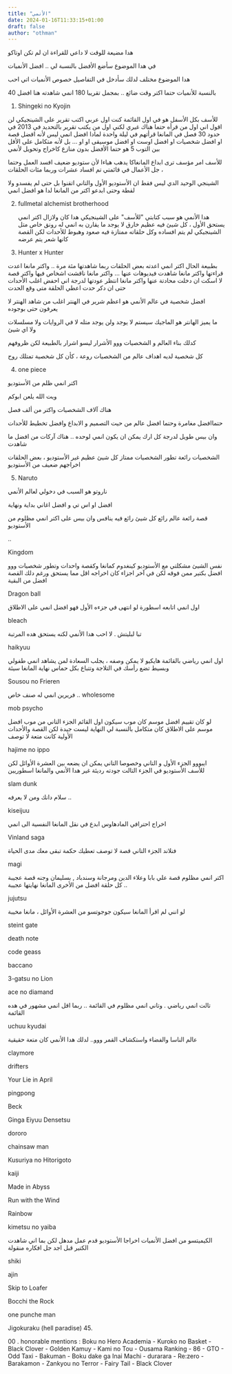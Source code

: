 ```yaml
---
title: "الأنمي"
date: 2024-01-16T11:33:15+01:00
draft: false
author: "othman"
---
```


هدا مضيعة للوقت لا داعي للقراءة ان لم تكن اوتاكو

في هدا الموضوع سأضع الأفضل بالنسبة لي .. افضل الأنميات

هدا الموضوع مختلف لدلك سأدخل في التفاصيل خصوص الأنميات اتي احب

بالنسبة للأنميات حتما اكتر وقت ضائع .. بمجمل تقريبا 180 انمي شاهدته هنا افضل 40

1. Shingeki no Kyojin

للأسف بكل الأسفل هو في اول القائمة
كنت اول عربي اكتب تقرير على الشينجيكي لن اقول اني اول من قرأه حتما هناك غيري لكني اول من يكتب تقرير
بالتحديد في 2013 في حدود 30 فصل في المانغا قرأتهم في ليلة واحدة
لمادا افضل انمي ليس لأنه افضل قصة او افضل شخصيات او افضل اوست او افضل موسيقى او او ...
بل لأنه متكامل
على الأقل بين التوب 5 هو حتما الأفضل بدون منازع كاخراج وتحويل لأنمي

للأسف امر مؤسف ترى ابداع المانغاكا يدهب هباءا لأن ستوديو ضعيف افسد العمل وحتما جل الأعمال في قائمتي تم افساد عشرات وربما مئات الحلقات ،

الشينجي الوحيد الدي ليس فقط ان الأستوديو الأول والتاني اتقنوا بل حتى لم يفسدو ولا لقطة وحتى ابدعو اكتر من المانغا لدا هو افضل انمي

2. fullmetal alchemist brotherhood

   هدا الأنمي هو سبب كتابتي "للأسف" على الشينجيكي
   هدا كان ولازال اكتر انمي يستحق الأول ، كل شيئ فيه عظيم خارق لا يوجد ما يقارن به
   انمي له رونق خاص متل الشينجيكي لم يتم افساده وكل حلقاته ممتازة
   فيه صعود وهبوط للأحدات لكن القصة كانها شعر يتم عرضه

3. Hunter x Hunter

بطبيعة الحال
اكتر انمي اعدته بعض الحلقات ربما شاهدتها مئة مرة .. واكتر مانغا اعدت قراءتها واكتر مانغا شاهدت فيديوهات عنها ...
واكتر مانغا ناقشت اشخاص فيها واكتر قصة لا اسكت ان دخلت محادتة عنها واكتر مانغا انتظر عودتها
لدرجة اني احفض اغلب الأحدات حتى ان دكر حدت اعطي الحلقة متى وقع الحدت

افضل شخصية في عالم الأنمي هو اعظم شرير في الهنتر اغلب من شاهد الهنتر لا يعرفون حتى بوجوده

ما يميز الهانتر هو الماجيك سيستم لا يوجد ولن يوجد متله لا في الروايات ولا مسلسلات ولا اي شيئ

كدلك بناء العالم و الشخصيات ووو الأشرار ليسو اشرار بالطبيعة لكن ظروفهم

كل شخصية لديه اهداف عالم من الشخصيات روعة ، كأن كل شخصية تمتلك روح

4. one piece

اكتر انمي ظلم من الأستوديو

ويت الله يلعن ابوكم

هناك آلاف الشخصيات واكتر من ألف فصل

حتماافضل مغامرة وحتما افضل عالم من حيت التصميم و الابداع وافضل تخطيط للأحدات

وان بيس طويل لدرجة كل ارك يمكن ان يكون انمي لوحده .. هناك آركات من افضل ما شاهدت

الشخصيات رائعة تطور الشخصيات ممتاز كل شيئ عظيم غير الأستوديو ، بعض الحلقات اخراجهم ضعيف من الأستوديو

5. Naruto

ناروتو هو السبب في دخولي لعالم الأنمي

افضل او اس تي و افضل اغاني بداية ونهاية

قصة رائعة عالم رائع كل شيئ رائع فيه ينافس وان بيس على اكتر انمي مظلوم من الأستوديو

..

Kingdom

نفس الشيئ مشكلتي مع الأستوديو كينغدوم كمانغا وكقصة واحدات وتطور شخصيات ووو افضل بكتير ممن فوقه لكن في آخر اجزاء كان اخراجه اقل مما يستحق ورغم دلك القصة افضل من البقية

Dragon ball

اول انمي اتابعه اسطورة لو انتهى في جزءه الأول فهو افضل انمي على الاطلاق

bleach

تبا لبليتش . لا احب هدا الأنمي لكنه يستحق هده المرتبة

haikyuu

اول انمي رياضي بالقائمة هايكيو لا يمكن وصفه ، يجلب السعادة لمن يشاهد انمي طفولي وبسيط تضع رأسك في التلاجة وتتباع بكل حماس
نهاية المانغا سيئة

Sousou no Frieren

فريرين انمي له صنف خاص .. wholesome

mob psycho

لو كان تقييم افضل موسم كان موب سيكون اول القائم
الجزء التاني من موب افضل موسم على الاطلاق كان متكامل بالنسبة لي النهاية ليست جيدة لكن القصة والأحدات الأولية كانت متعة لا توصف

hajime no ippo

ايبووو الجزء الأول و التاني وخصوصا التاني يمكن ان يضعه بين العشرة الأوائل
لكن للأسف الأستوديو في الجزء التالت جودته رديئة غير هدا الأنمي والمانغا اسطوريين

slam dunk

سلام دانك ومن لا يعرفه ..

kiseijuu

اخراج احترافي المادهاوس ابدع في نقل المانغا النفسية الى انمي

Vinland saga

فنلاند الجزء التاني قصة لا توصف تعطيك حكمة تبقى معك مدى الحياة

magi

اكتر انمي مظلوم قصة علي بابا وعلاء الدين ومرجانة وسندباد , بسليمان وجنه قصة عجيبة .. كل حلقة افضل من الأخرى
المانغا نهايتها عجيبة

jujutsu

لو انني لم اقرأ المانغا سيكون جوجوتسو من العشرة الأوائل ، مانغا مخيبة

steint gate

death note

code geass

baccano

3-gatsu no Lion

ace no diamand

تالت انمي رياضي . وتاني انمي مظلوم في القائمة .. ربما اقل انمي مشهور في هده القائمة

uchuu kyudai

عالم الناسا والفضاء واستكشاف القمر ووو.. لدلك هدا الأنمي كان متعة حقيقية

claymore

drifters

Your Lie in April

pingpong

Beck

Ginga Eiyuu Densetsu

dororo

chainsaw man

Kusuriya no Hitorigoto

kaiji

Made in Abyss

Run with the Wind

Rainbow

kimetsu no yaiba

الكيميتسو من افضل الأنميات اخراجا الأستوديو قدم عمل مدهل لكن بما اني شاهدت الكتير قبل اجد جل افكاره منقولة

shiki

ajin

Skip to Loafer

Bocchi the Rock

one punche man

Jigokuraku (hell paradise) 45.

00 . honorable mentions :
Boku no Hero Academia - Kuroko no Basket - Black Clover - Golden Kamuy - Kami no Tou - Ousama Ranking - 86 - GTO -
Odd Taxi - Bakuman - Boku dake ga Inai Machi - durarara - Re:zero - Barakamon - Zankyou no Terror - Fairy Tail - Black Clover
